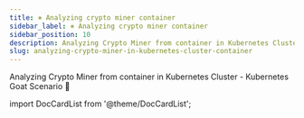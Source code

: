 ```yaml
---
title: ⎈ Analyzing crypto miner container
sidebar_label: ⎈ Analyzing crypto miner container
sidebar_position: 10
description: Analyzing Crypto Miner from container in Kubernetes Cluster - Kubernetes Goat Scenario 🚀
slug: analyzing-crypto-miner-in-kubernetes-cluster-container
---
```


Analyzing Crypto Miner from container in Kubernetes Cluster - Kubernetes Goat Scenario 🚀

import DocCardList from '@theme/DocCardList';

<DocCardList />
